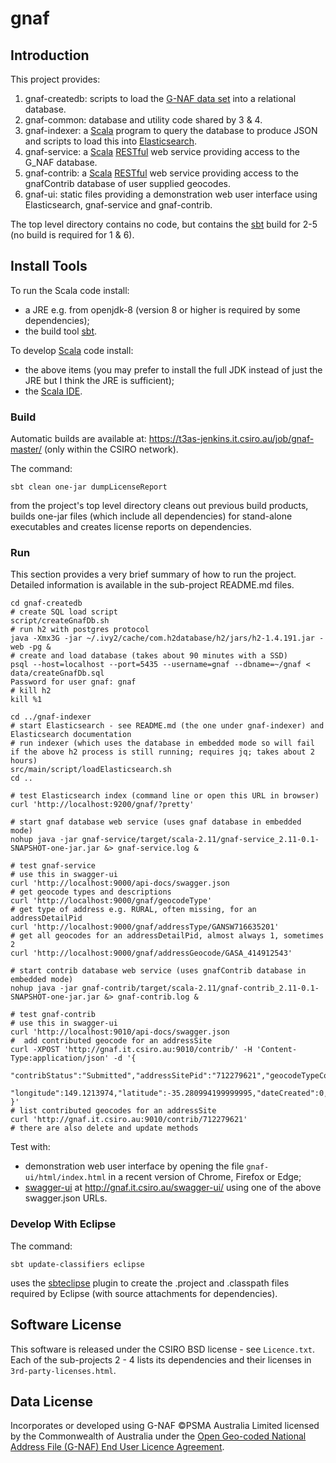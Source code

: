 # gnaf

## Introduction
This project provides:

1. gnaf-createdb: scripts to load the [G-NAF data set](http://www.data.gov.au/dataset/geocoded-national-address-file-g-naf) into a relational database.
2. gnaf-common: database and utility code shared by 3 & 4.
3. gnaf-indexer: a [Scala](http://scala-lang.org/) program to query the database to produce JSON and scripts to load this into [Elasticsearch](https://www.elastic.co/).
4. gnaf-service: a [Scala](http://scala-lang.org/) [RESTful](https://en.wikipedia.org/wiki/Representational_state_transfer) web service providing
access to the G_NAF database.
5. gnaf-contrib: a [Scala](http://scala-lang.org/) [RESTful](https://en.wikipedia.org/wiki/Representational_state_transfer) web service providing
access to the gnafContrib database of user supplied geocodes.
6. gnaf-ui: static files providing a demonstration web user interface using Elasticsearch, gnaf-service and gnaf-contrib.

The top level directory contains no code, but contains the [sbt](http://www.scala-sbt.org/) build for 2-5 (no build is required for 1 & 6).

## Install Tools

To run the Scala code install:
- a JRE e.g. from openjdk-8 (version 8 or higher is required by some dependencies);
- the build tool [sbt](http://www.scala-sbt.org/).

To develop [Scala](http://scala-lang.org/) code install:
- the above items (you may prefer to install the full JDK instead of just the JRE but I think the JRE is sufficient);
- the [Scala IDE](http://scala-ide.org/download/current.html).

### Build

Automatic builds are available at: https://t3as-jenkins.it.csiro.au/job/gnaf-master/ (only within the CSIRO network).

The command:

    sbt clean one-jar dumpLicenseReport

from the project's top level directory cleans out previous build products,
builds one-jar files (which include all dependencies) for stand-alone executables and 
creates license reports on dependencies.

### Run

This section provides a very brief summary of how to run the project. Detailed information is available in the sub-project README.md files.

	cd gnaf-createdb
	# create SQL load script
	script/createGnafDb.sh
	# run h2 with postgres protocol
	java -Xmx3G -jar ~/.ivy2/cache/com.h2database/h2/jars/h2-1.4.191.jar -web -pg &
	# create and load database (takes about 90 minutes with a SSD)
	psql --host=localhost --port=5435 --username=gnaf --dbname=~/gnaf < data/createGnafDb.sql
	Password for user gnaf: gnaf
	# kill h2
	kill %1
	
	cd ../gnaf-indexer
	# start Elasticsearch - see README.md (the one under gnaf-indexer) and Elasticsearch documentation
	# run indexer (which uses the database in embedded mode so will fail if the above h2 process is still running; requires jq; takes about 2 hours)
	src/main/script/loadElasticsearch.sh
	cd ..
	
	# test Elasticsearch index (command line or open this URL in browser)
	curl 'http://localhost:9200/gnaf/?pretty'
	
	# start gnaf database web service (uses gnaf database in embedded mode)
	nohup java -jar gnaf-service/target/scala-2.11/gnaf-service_2.11-0.1-SNAPSHOT-one-jar.jar &> gnaf-service.log &
	
	# test gnaf-service
	# use this in swagger-ui
	curl 'http://localhost:9000/api-docs/swagger.json
	# get geocode types and descriptions
	curl 'http://localhost:9000/gnaf/geocodeType'
	# get type of address e.g. RURAL, often missing, for an addressDetailPid
	curl 'http://localhost:9000/gnaf/addressType/GANSW716635201'
	# get all geocodes for an addressDetailPid, almost always 1, sometimes 2
	curl 'http://localhost:9000/gnaf/addressGeocode/GASA_414912543'
	
	# start contrib database web service (uses gnafContrib database in embedded mode)
	nohup java -jar gnaf-contrib/target/scala-2.11/gnaf-contrib_2.11-0.1-SNAPSHOT-one-jar.jar &> gnaf-contrib.log &
	
	# test gnaf-contrib
	# use this in swagger-ui
	curl 'http://localhost:9010/api-docs/swagger.json
	#  add contributed geocode for an addressSite
	curl -XPOST 'http://gnaf.it.csiro.au:9010/contrib/' -H 'Content-Type:application/json' -d '{
	  "contribStatus":"Submitted","addressSitePid":"712279621","geocodeTypeCode":"EM",
	  "longitude":149.1213974,"latitude":-35.280994199999995,"dateCreated":0,"version":0
	}'
	# list contributed geocodes for an addressSite
	curl 'http://gnaf.it.csiro.au:9010/contrib/712279621'
	# there are also delete and update methods
	
Test with:
- demonstration web user interface by opening the file `gnaf-ui/html/index.html` in a recent version of Chrome, Firefox or Edge;
- [swagger-ui](http://swagger.io/swagger-ui/) at http://gnaf.it.csiro.au/swagger-ui/ using one of the above swagger.json URLs.
	

### Develop With Eclipse

The command:

    sbt update-classifiers eclipse

uses the [sbteclipse](https://github.com/typesafehub/sbteclipse/wiki/Using-sbteclipse) plugin to create the .project and .classpath files required by Eclipse (with source attachments for dependencies).

## Software License

This software is released under the CSIRO BSD license - see `Licence.txt`.
Each of the sub-projects 2 - 4 lists its dependencies and their licenses in `3rd-party-licenses.html`.

## Data License

Incorporates or developed using G-NAF ©PSMA Australia Limited licensed by the Commonwealth of Australia under the
[Open Geo-coded National Address File (G-NAF) End User Licence Agreement](http://data.gov.au/dataset/19432f89-dc3a-4ef3-b943-5326ef1dbecc/resource/09f74802-08b1-4214-a6ea-3591b2753d30/download/20160226---EULA---Open-G-NAF.pdf).

